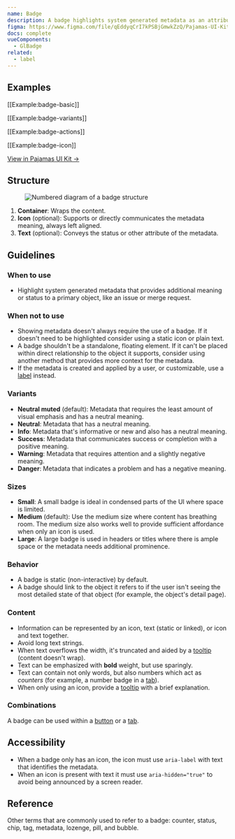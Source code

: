 ```yaml
---
name: Badge
description: A badge highlights system generated metadata as an attribute of a larger object. 
figma: https://www.figma.com/file/qEddyqCrI7kPSBjGmwkZzQ/Pajamas-UI-Kit?node-id=425%3A3
docs: complete
vueComponents:
  - GlBadge
related:
  - label
---
```


## Examples

[[Example:badge-basic]]

[[Example:badge-variants]]

[[Example:badge-actions]]

[[Example:badge-icon]]

[View in Pajamas UI Kit →](https://www.figma.com/file/qEddyqCrI7kPSBjGmwkZzQ/Globals-beta?node-id=1659%3A119)

## Structure

<figure class="figure" role="figure" aria-label="Badge structure">
  <img class="figure-img" src="/img/badge-structure.svg" alt="Numbered diagram of a badge structure" role="img" />
</figure>

1. **Container**: Wraps the content.
1. **Icon** (optional): Supports or directly communicates the metadata meaning, always left aligned.
1. **Text** (optional): Conveys the status or other attribute of the metadata.

## Guidelines

### When to use

- Highlight system generated metadata that provides additional meaning or status to a primary object, like an issue or merge request.

### When not to use

- Showing metadata doesn't always require the use of a badge. If it doesn't need to be highlighted consider using a static icon or plain text.
- A badge shouldn't be a standalone, floating element. If it can't be placed within direct relationship to the object it supports, consider using another method that provides more context for the metadata.
- If the metadata is created and applied by a user, or customizable, use a [label](/components/label) instead.

### Variants

- **Neutral muted** (default): Metadata that requires the least amount of visual emphasis and has a neutral meaning.
- **Neutral**: Metadata that has a neutral meaning.
- **Info**: Metadata that's informative or new and also has a neutral meaning.
- **Success**: Metadata that communicates success or completion with a positive meaning.
- **Warning**: Metadata that requires attention and a slightly negative meaning.
- **Danger**: Metadata that indicates a problem and has a negative meaning.

### Sizes

- **Small**: A small badge is ideal in condensed parts of the UI where space is limited.
- **Medium** (default): Use the medium size where content has breathing room. The medium size also works well to provide sufficient affordance when only an icon is used.
- **Large**: A large badge is used in headers or titles where there is ample space or the metadata needs additional prominence.

### Behavior

- A badge is static (non-interactive) by default.
- A badge should link to the object it refers to if the user isn't seeing the most detailed state of that object (for example, the object's detail page).

### Content

- Information can be represented by an icon, text (static or linked), or icon and text together.
- Avoid long text strings.
- When text overflows the width, it's truncated and aided by a [tooltip](/components/tooltip) (content doesn't wrap).
- Text can be emphasized with **bold** weight, but use sparingly.
- Text can contain not only words, but also numbers which act as _counters_ (for example, a number badge in a [tab](/components/tabs)).
- When only using an icon, provide a [tooltip](/components/tooltip) with a brief explanation.

### Combinations

A badge can be used within a [button](/components/button) or a [tab](/components/tabs).

## Accessibility

- When a badge only has an icon, the icon must use `aria-label` with text that identifies the metadata.
- When an icon is present with text it must use `aria-hidden="true"` to avoid being announced by a screen reader.

## Reference

Other terms that are commonly used to refer to a badge: counter, status, chip, tag, metadata, lozenge, pill, and bubble.
